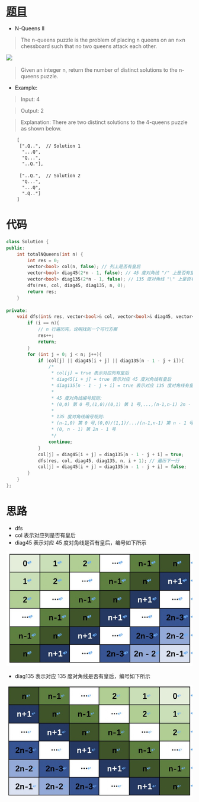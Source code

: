 # [题目](https://leetcode.com/problems/n-queens-ii/)

* N-Queens II

> The n-queens puzzle is the problem of placing n queens on an n×n chessboard such that no two queens attack each other.

![](https://assets.leetcode.com/uploads/2018/10/12/8-queens.png)

> Given an integer n, return the number of distinct solutions to the n-queens puzzle.

* Example:

> Input: 4

> Output: 2

> Explanation: There are two distinct solutions to the 4-queens puzzle as shown below.

```
    [
     [".Q..",  // Solution 1
      "...Q",
      "Q...",
      "..Q."],

     ["..Q.",  // Solution 2
      "Q...",
      "...Q",
      ".Q.."]
    ]
```

# 代码

```cpp
class Solution {
public:
    int totalNQueens(int n) {
        int res = 0;
        vector<bool> col(n, false); // 列上是否有皇后
        vector<bool> diag45(2*n - 1, false); // 45 度对角线 "/" 上是否有皇后
        vector<bool> diag135(2*n - 1, false); // 135 度对角线 "\" 上是否有皇后
        dfs(res, col, diag45, diag135, n, 0);
        return res;
    }

private:
    void dfs(int& res, vector<bool>& col, vector<bool>& diag45, vector<bool>& diag135, const int n, int i){
        if (i == n){
            // n 行遍历完，说明找到一个可行方案
            res++;
            return;
        }
        for (int j = 0; j < n; j++){
            if (col[j] || diag45[i + j] || diag135[n - 1 - j + i]){
                /*
                 * col[j] = true 表示对应列有皇后
                 * diag45[i + j] = true 表示对应 45 度对角线有皇后
                 * diag135[n - 1 - j + i] = true 表示对应 135 度对角线有皇后
                 *
                 * 45 度对角线编号规则:
                 * (0,0) 第 0 号,(1,0)/(0,1) 第 1 号,...,(n-1,n-1) 2n - 1 号
                 *
                 * 135 度对角线编号规则:
                 * (n-1,0) 第 0 号,(0,0)/(1,1)/.../(n-1,n-1) 第 n - 1 号,...,
                 * (0, n - 1) 第 2n - 1 号
                 */
                continue;
            }
            col[j] = diag45[i + j] = diag135[n - 1 - j + i] = true;
            dfs(res, col, diag45, diag135, n, i + 1); // 遍历下一行
            col[j] = diag45[i + j] = diag135[n - 1 - j + i] = false;
        }
    }
};
```


# 思路

* dfs
* col 表示对应列是否有皇后
* diag45 表示对应 45 度对角线是否有皇后，编号如下所示

![](https://raw.githubusercontent.com/Villarealfan/Leetcode/master/0052.N-QueensII/45.jpg)

* diag135 表示对应 135 度对角线是否有皇后，编号如下所示

![](https://raw.githubusercontent.com/Villarealfan/Leetcode/master/0052.N-QueensII/135.jpg)
